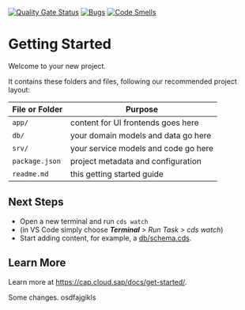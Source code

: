 [![Quality Gate Status](https://sonarqube.c-164ee58.kyma.ondemand.com/api/project_badges/measure?project=kamilbiegala_hello_AYz0AHcw4lm_vBbBW-Pf&metric=alert_status&token=sqb_f5e27d60c0b0e658aaaacf4cde14d0b92bb9d285)](https://sonarqube.c-164ee58.kyma.ondemand.com/dashboard?id=kamilbiegala_hello_AYz0AHcw4lm_vBbBW-Pf) [![Bugs](https://sonarqube.c-164ee58.kyma.ondemand.com/api/project_badges/measure?project=kamilbiegala_hello_AYz0AHcw4lm_vBbBW-Pf&metric=bugs&token=sqb_f5e27d60c0b0e658aaaacf4cde14d0b92bb9d285)](https://sonarqube.c-164ee58.kyma.ondemand.com/dashboard?id=kamilbiegala_hello_AYz0AHcw4lm_vBbBW-Pf) [![Code Smells](https://sonarqube.c-164ee58.kyma.ondemand.com/api/project_badges/measure?project=kamilbiegala_hello_AYz0AHcw4lm_vBbBW-Pf&metric=code_smells&token=sqb_f5e27d60c0b0e658aaaacf4cde14d0b92bb9d285)](https://sonarqube.c-164ee58.kyma.ondemand.com/dashboard?id=kamilbiegala_hello_AYz0AHcw4lm_vBbBW-Pf)
# Getting Started

Welcome to your new project.

It contains these folders and files, following our recommended project layout:

File or Folder | Purpose
---------|----------
`app/` | content for UI frontends goes here
`db/` | your domain models and data go here
`srv/` | your service models and code go here
`package.json` | project metadata and configuration
`readme.md` | this getting started guide


## Next Steps

- Open a new terminal and run `cds watch` 
- (in VS Code simply choose _**Terminal** > Run Task > cds watch_)
- Start adding content, for example, a [db/schema.cds](db/schema.cds).


## Learn More

Learn more at https://cap.cloud.sap/docs/get-started/.

Some changes.
osdfajgikls